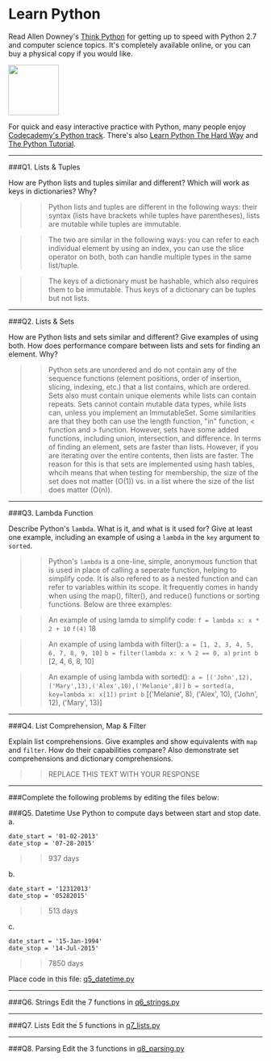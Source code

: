 # Learn Python

Read Allen Downey's [Think Python](http://www.greenteapress.com/thinkpython/) for getting up to speed with Python 2.7 and computer science topics. It's completely available online, or you can buy a physical copy if you would like.

<a href="http://www.greenteapress.com/thinkpython/"><img src="img/think_python.png" style="width: 100px;" target="_blank"></a>

For quick and easy interactive practice with Python, many people enjoy [Codecademy's Python track](http://www.codecademy.com/en/tracks/python). There's also [Learn Python The Hard Way](http://learnpythonthehardway.org/book/) and [The Python Tutorial](https://docs.python.org/2/tutorial/).

---

###Q1. Lists &amp; Tuples

How are Python lists and tuples similar and different? Which will work as keys in dictionaries? Why?

>> Python lists and tuples are different in the following
ways: their syntax (lists have brackets while tuples have 
parentheses), lists are mutable while tuples are immutable.

>>The two are similar in the following ways: you can refer
to each individual element by using an index, you can use the 
slice operator on both, both can handle multiple types in the 
same list/tuple.

>>The keys of a dictionary must be hashable, which also
requires them to be immutable. Thus keys of a dictionary can 
be tuples but not lists.

---

###Q2. Lists &amp; Sets

How are Python lists and sets similar and different? Give examples of using both. How does performance compare between lists and sets for finding an element. Why?

>> Python sets are unordered and do not contain any of the
sequence functions (element positions, order of insertion, 
slicing, indexing, etc.) that a list contains, which are 
ordered. Sets also must contain unique elements while lists 
can contain repeats. Sets cannot contain mutable data types, 
while lists can, unless you implement an ImmutableSet. Some 
similarities are that they both can use the length function, 
"in" function, < function and > function. However, sets have 
some added functions, including union, intersection, and 
difference. In terms of finding an element, sets are faster 
than lists. However, if you are iterating over the entire 
contents, then lists are faster. The reason for this is that 
sets are implemented using hash tables, whcih means that when 
testing for membership, the size of the set does not matter 
(O(1)) vs. in a list where the size of the list does matter 
(O(n)).

---

###Q3. Lambda Function

Describe Python's `lambda`. What is it, and what is it used for? Give at least one example, including an example of using a `lambda` in the `key` argument to `sorted`.

>> Python's `lambda` is a one-line, simple, anonymous function 
that is used in place of calling a seperate function, helping 
to simplify code. It is also refered to as a nested function 
and can refer to variables within its scope. It frequently 
comes in handy when using the map(), filter(), and reduce() 
functions or sorting functions. Below are three examples:

>> An example of using lamda to simplify code: 
>> `f = lambda x: x * 2 + 10`
>> `f(4)`
>> 18

>> An example of using lambda with filter(): 
>> `a = [1, 2, 3, 4, 5, 6, 7, 8, 9, 10]`
>> `b = filter(lambda x: x % 2 == 0, a)`
>> `print b`
>> [2, 4, 6, 8, 10]

>> An example of using lambda with sorted(): 
>> `a = [('John',12),('Mary',13),('Alex',10),('Melanie',8)]`
>> `b = sorted(a, key=lambda x: x[1])`
>> `print b`
>> [('Melanie', 8), ('Alex', 10), ('John', 12), ('Mary', 13)]

---

###Q4. List Comprehension, Map &amp; Filter

Explain list comprehensions. Give examples and show equivalents with `map` and `filter`. How do their capabilities compare? Also demonstrate set comprehensions and dictionary comprehensions.

>> REPLACE THIS TEXT WITH YOUR RESPONSE

---

###Complete the following problems by editing the files below:

###Q5. Datetime
Use Python to compute days between start and stop date.   
a.  

```
date_start = '01-02-2013'    
date_stop = '07-28-2015'
```

>> 937 days

b.  
```
date_start = '12312013'  
date_stop = '05282015'  
```

>> 513 days

c.  
```
date_start = '15-Jan-1994'      
date_stop = '14-Jul-2015'  
```

>> 7850 days

Place code in this file: [q5_datetime.py](python/q5_datetime.py)

---

###Q6. Strings
Edit the 7 functions in [q6_strings.py](python/q6_strings.py)

---

###Q7. Lists
Edit the 5 functions in [q7_lists.py](python/q7_lists.py)

---

###Q8. Parsing
Edit the 3 functions in [q8_parsing.py](python/q8_parsing.py)





